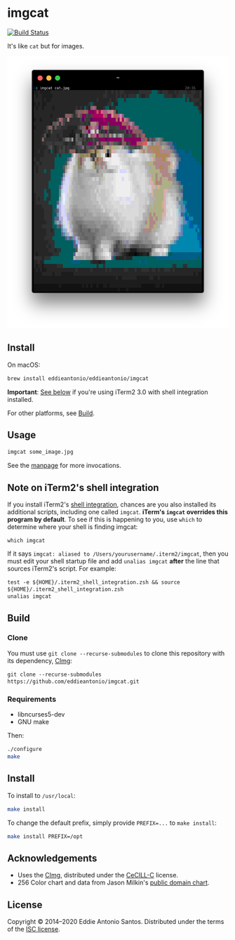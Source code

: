 imgcat
======

[![Build Status](https://travis-ci.org/eddieantonio/imgcat.svg?branch=master)](https://travis-ci.org/eddieantonio/imgcat)

It's like `cat` but for images.

<center>
<img src="./docs/imgcat.png" alt="running `imgcat cat.jpg`" width=506 height=620>
</center>


Install
-------

On macOS:

```sh
brew install eddieantonio/eddieantonio/imgcat
```

**Important**: [See below](#note-on-iterm2s-shell-integration) if
you're using iTerm2 3.0 with shell integration installed.

For other platforms, see [Build](#build).


Usage
-----

```sh
imgcat some_image.jpg
```

See the [manpage](./docs/imgcat.1.md) for more invocations.

Note on iTerm2's shell integration
----------------------------------

If you install iTerm2's [shell integration], chances are you also
installed its additional scripts, including one called `imgcat`.
**iTerm's `imgcat` overrides this program by default**. To see if this
is happening to you, use `which` to determine where your shell is
finding imgcat:

    which imgcat

If it says `imgcat: aliased to /Users/yourusername/.iterm2/imgcat`, then
you must edit your shell startup file and add `unalias imgcat` **after**
the line that sources iTerm2's script. For example:

    test -e ${HOME}/.iterm2_shell_integration.zsh && source ${HOME}/.iterm2_shell_integration.zsh
    unalias imgcat

[shell integration]: https://www.iterm2.com/documentation-shell-integration.html

Build
-----

### Clone

You must use `git clone --recurse-submodules` to clone this repository with its dependency, [CImg]:

    git clone --recurse-submodules https://github.com/eddieantonio/imgcat.git


### Requirements

 - libncurses5-dev
 - GNU make

Then:

```sh
./configure
make
```

Install
-------

To install to `/usr/local`:

```sh
make install
```

To change the default prefix, simply provide `PREFIX=...`
to `make install`:

```sh
make install PREFIX=/opt
```

Acknowledgements
----------------

 - Uses the [CImg], distributed under the [CeCILL-C] license.
 - 256 Color chart and data from Jason Milkin's [public domain chart][256svg].

[CImg]: https://github.com/dtschump/CImg
[CeCILL-C]: http://www.cecill.info/licences/Licence_CeCILL-C_V1-en.txt
[256svg]: https://gist.github.com/jasonm23/2868981

License
-------

Copyright © 2014–2020 Eddie Antonio Santos.
Distributed under the terms of the [ISC license](./LICENSE).
